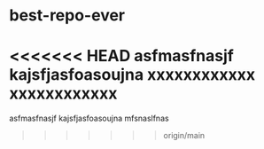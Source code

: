 # best-repo-ever
<<<<<<< HEAD
asfmasfnasjf kajsfjasfoasoujna 
xxxxxxxxxxxx
xxxxxxxxxxxx
=======
asfmasfnasjf kajsfjasfoasoujna mfsnaslfnas
>>>>>>> origin/main
